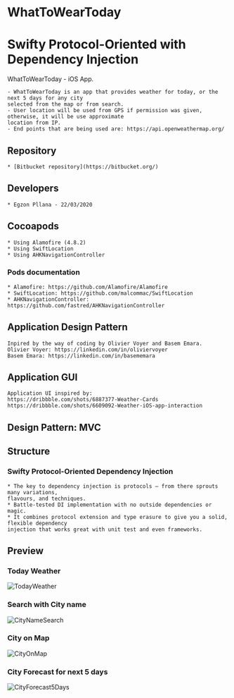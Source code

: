 # WhatToWearToday #
# Swifty Protocol-Oriented with Dependency Injection #
WhatToWearToday - iOS App.

    - WhatToWearToday is an app that provides weather for today, or the next 5 days for any city
    selected from the map or from search.
    - User location will be used from GPS if permission was given, otherwise, it will be use approximate
    location from IP.
    - End points that are being used are: https://api.openweathermap.org/

## Repository ##

    * [Bitbucket repository](https://bitbucket.org/)

## Developers ##
    * Egzon Pllana - 22/03/2020
    
## Cocoapods ##

    * Using Alamofire (4.8.2)
    * Using SwiftLocation
    * Using AHKNavigationController

### Pods documentation ###

    * Alamofire: https://github.com/Alamofire/Alamofire
    * SwiftLocation: https://github.com/malcommac/SwiftLocation
    * AHKNavigationController: https://github.com/fastred/AHKNavigationController
    
## Application Design Pattern ##

    Inpired by the way of coding by Olivier Voyer and Basem Emara.
    Olivier Voyer: https://linkedin.com/in/oliviervoyer
    Basem Emara: https://linkedin.com/in/basememara
    
## Application GUI ##

    Application UI inspired by:
    https://dribbble.com/shots/6887377-Weather-Cards
    https://dribbble.com/shots/6609092-Weather-iOS-app-interaction

## Design Pattern: MVC ##

## Structure ##

### Swifty Protocol-Oriented Dependency Injection ###

    * The key to dependency injection is protocols – from there sprouts many variations,
    flavours, and techniques.
    * Battle-tested DI implementation with no outside dependencies or magic. 
    * It combines protocol extension and type erasure to give you a solid, flexible dependency
    injection that works great with unit test and even frameworks.
    
## Preview ##

### Today Weather ###
![TodayWeather](https://user-images.githubusercontent.com/27929436/77238762-9f1d7200-6bd3-11ea-876b-17f59394a7ab.png)

### Search with City name ###
![CityNameSearch](https://user-images.githubusercontent.com/27929436/77238789-e3a90d80-6bd3-11ea-8781-97701ff81cf4.png)

### City on Map ###
![CityOnMap](https://user-images.githubusercontent.com/27929436/77238807-fb809180-6bd3-11ea-973d-18bcf211ff9c.png)

### City Forecast for next 5 days ###
![CityForecast5Days](https://user-images.githubusercontent.com/27929436/77238817-0cc99e00-6bd4-11ea-93b3-ece4b05ce285.png)

